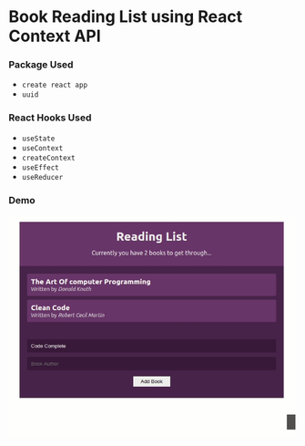 # Book Reading List using React Context API

### Package Used

- `create react app`
- `uuid`

### React Hooks Used

- `useState`
- `useContext`
- `createContext`
- `useEffect`
- `useReducer`

### Demo

![BookList.gif](./BookList.gif)
